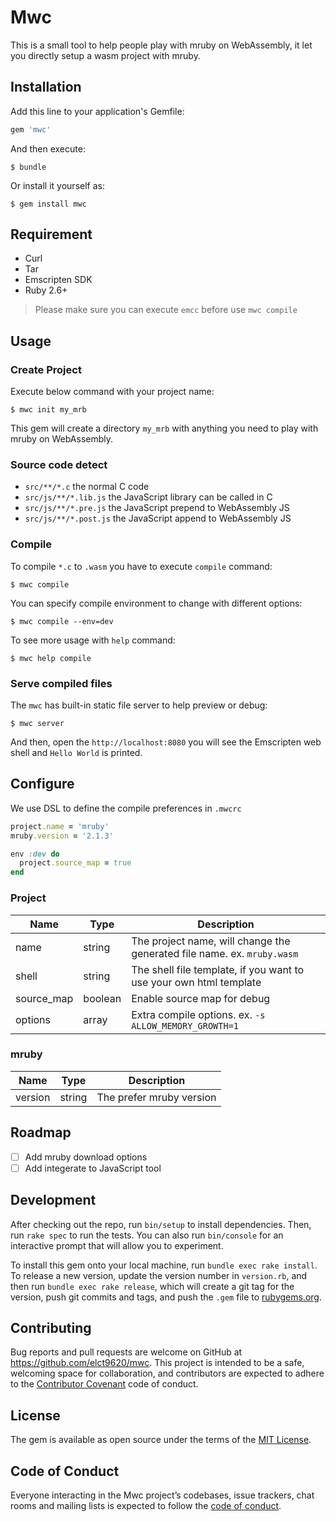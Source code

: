 # Mwc

This is a small tool to help people play with mruby on WebAssembly, it let you directly setup a wasm project with mruby.

## Installation

Add this line to your application's Gemfile:

```ruby
gem 'mwc'
```

And then execute:

    $ bundle

Or install it yourself as:

    $ gem install mwc

## Requirement

* Curl
* Tar
* Emscripten SDK
* Ruby 2.6+

> Please make sure you can execute `emcc` before use `mwc compile`

## Usage

### Create Project

Execute below command with your project name:

    $ mwc init my_mrb

This gem will create a directory `my_mrb` with anything you need to play with mruby on WebAssembly.

### Source code detect

* `src/**/*.c` the normal C code
* `src/js/**/*.lib.js` the JavaScript library can be called in C
* `src/js/**/*.pre.js` the JavaScript prepend to WebAssembly JS
* `src/js/**/*.post.js` the JavaScript append to WebAssembly JS

### Compile

To compile `*.c` to `.wasm` you have to execute `compile` command:

    $ mwc compile

You can specify compile environment to change with different options:

    $ mwc compile --env=dev

To see more usage with `help` command:

    $ mwc help compile

### Serve compiled files

The `mwc` has built-in static file server to help preview or debug:

    $ mwc server

And then, open the `http://localhost:8080` you will see the Emscripten web shell and `Hello World` is printed.

## Configure

We use DSL to define the compile preferences in `.mwcrc`

```ruby
project.name = 'mruby'
mruby.version = '2.1.3'

env :dev do
  project.source_map = true
end
```

### Project

|Name|Type|Description
|----|----|-----------
|name|string| The project name, will change the generated file name. ex. `mruby.wasm`
|shell|string| The shell file template, if you want to use your own html template
|source_map|boolean| Enable source map for debug
|options|array| Extra compile options. ex. `-s ALLOW_MEMORY_GROWTH=1`

### mruby

|Name|Type|Description
|----|----|-----------
|version|string| The prefer mruby version

## Roadmap

* [ ] Add mruby download options
* [ ] Add integerate to JavaScript tool

## Development

After checking out the repo, run `bin/setup` to install dependencies. Then, run `rake spec` to run the tests. You can also run `bin/console` for an interactive prompt that will allow you to experiment.

To install this gem onto your local machine, run `bundle exec rake install`. To release a new version, update the version number in `version.rb`, and then run `bundle exec rake release`, which will create a git tag for the version, push git commits and tags, and push the `.gem` file to [rubygems.org](https://rubygems.org).

## Contributing

Bug reports and pull requests are welcome on GitHub at https://github.com/elct9620/mwc. This project is intended to be a safe, welcoming space for collaboration, and contributors are expected to adhere to the [Contributor Covenant](http://contributor-covenant.org) code of conduct.

## License

The gem is available as open source under the terms of the [MIT License](https://opensource.org/licenses/MIT).

## Code of Conduct

Everyone interacting in the Mwc project’s codebases, issue trackers, chat rooms and mailing lists is expected to follow the [code of conduct](https://github.com/elct9620/mwc/blob/master/CODE_OF_CONDUCT.md).
